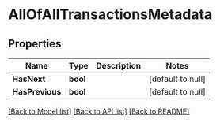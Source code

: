 # AllOfAllTransactionsMetadata

## Properties
Name | Type | Description | Notes
------------ | ------------- | ------------- | -------------
**HasNext** | **bool** |  | [default to null]
**HasPrevious** | **bool** |  | [default to null]

[[Back to Model list]](../README.md#documentation-for-models) [[Back to API list]](../README.md#documentation-for-api-endpoints) [[Back to README]](../README.md)

